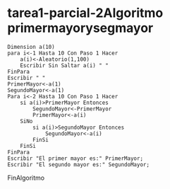# tarea1-parcial-2Algoritmo primermayorysegmayor
	Dimension a(10)
	para i<-1 Hasta 10 Con Paso 1 Hacer
		a(i)<-Aleatorio(1,100)
		Escribir Sin Saltar a(i) " "
	FinPara
	Escribir " "
	PrimerMayor<-a(1)
	SegundoMayor<-a(1)
	Para i<-2 Hasta 10 Con Paso 1 Hacer
		si a(i)>PrimerMayor Entonces
			SegundoMayor<-PrimerMayor
			PrimerMayor<-a(i)
		SiNo
			si a(i)>SegundoMayor Entonces
				SegundoMayor<-a(i)
			FinSi
		FinSi
	FinPara
	Escribir "El primer mayor es:" PrimerMayor;
	Escribir "El segundo mayor es:" SegundoMayor;
FinAlgoritmo
